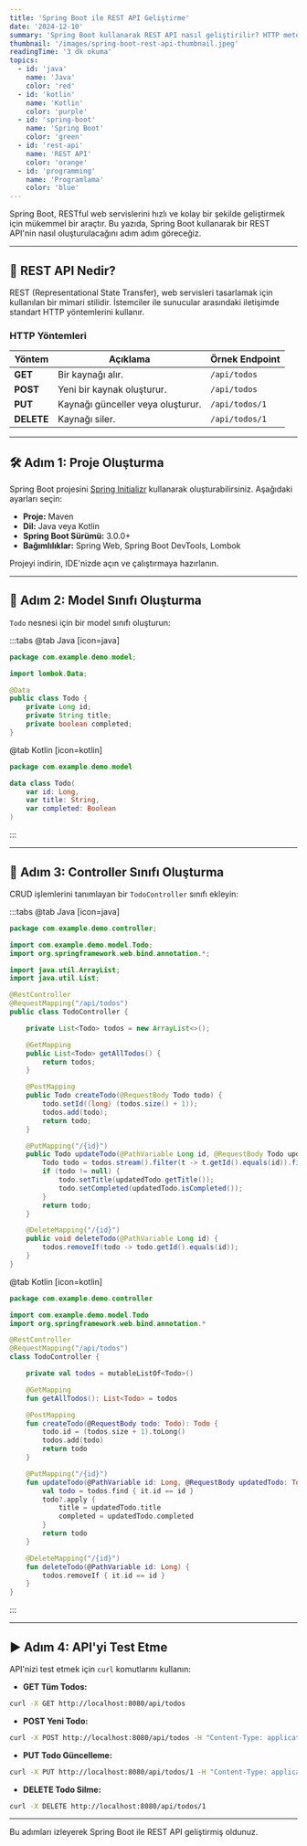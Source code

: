 ```yaml
---
title: 'Spring Boot ile REST API Geliştirme'
date: '2024-12-10'
summary: 'Spring Boot kullanarak REST API nasıl geliştirilir? HTTP metodları, JSON veri işleme, Lombok entegrasyonu ve curl ile test etme.'
thumbnail: '/images/spring-boot-rest-api-thumbnail.jpeg'
readingTime: '3 dk okuma'
topics:
  - id: 'java'
    name: 'Java'
    color: 'red'
  - id: 'kotlin'
    name: 'Kotlin'
    color: 'purple'
  - id: 'spring-boot'
    name: 'Spring Boot'
    color: 'green'
  - id: 'rest-api'
    name: 'REST API'
    color: 'orange'
  - id: 'programming'
    name: 'Programlama'
    color: 'blue'
---
```


Spring Boot, RESTful web servislerini hızlı ve kolay bir şekilde geliştirmek için mükemmel bir araçtır. Bu yazıda, Spring Boot kullanarak bir REST API'nin nasıl oluşturulacağını adım adım göreceğiz.

---

## 🌟 REST API Nedir?

REST (Representational State Transfer), web servisleri tasarlamak için kullanılan bir mimari stilidir. İstemciler ile sunucular arasındaki iletişimde standart HTTP yöntemlerini kullanır.

### **HTTP Yöntemleri**

| **Yöntem** | **Açıklama**                      | **Örnek Endpoint** |
| ---------- | --------------------------------- | ------------------ |
| **GET**    | Bir kaynağı alır.                 | `/api/todos`       |
| **POST**   | Yeni bir kaynak oluşturur.        | `/api/todos`       |
| **PUT**    | Kaynağı günceller veya oluşturur. | `/api/todos/1`     |
| **DELETE** | Kaynağı siler.                    | `/api/todos/1`     |

---

## 🛠️ Adım 1: Proje Oluşturma

Spring Boot projesini [Spring Initializr](https://start.spring.io/) kullanarak oluşturabilirsiniz. Aşağıdaki ayarları seçin:

- **Proje:** Maven
- **Dil:** Java veya Kotlin
- **Spring Boot Sürümü:** 3.0.0+
- **Bağımlılıklar:** Spring Web, Spring Boot DevTools, Lombok

Projeyi indirin, IDE'nizde açın ve çalıştırmaya hazırlanın.

---

## 📖 Adım 2: Model Sınıfı Oluşturma

`Todo` nesnesi için bir model sınıfı oluşturun:

:::tabs
@tab Java [icon=java]

```java
package com.example.demo.model;

import lombok.Data;

@Data
public class Todo {
    private Long id;
    private String title;
    private boolean completed;
}
```

@tab Kotlin [icon=kotlin]

```kotlin
package com.example.demo.model

data class Todo(
    var id: Long,
    var title: String,
    var completed: Boolean
)
```

:::

---

## 📘 Adım 3: Controller Sınıfı Oluşturma

CRUD işlemlerini tanımlayan bir `TodoController` sınıfı ekleyin:

:::tabs
@tab Java [icon=java]

```java
package com.example.demo.controller;

import com.example.demo.model.Todo;
import org.springframework.web.bind.annotation.*;

import java.util.ArrayList;
import java.util.List;

@RestController
@RequestMapping("/api/todos")
public class TodoController {

    private List<Todo> todos = new ArrayList<>();

    @GetMapping
    public List<Todo> getAllTodos() {
        return todos;
    }

    @PostMapping
    public Todo createTodo(@RequestBody Todo todo) {
        todo.setId((long) (todos.size() + 1));
        todos.add(todo);
        return todo;
    }

    @PutMapping("/{id}")
    public Todo updateTodo(@PathVariable Long id, @RequestBody Todo updatedTodo) {
        Todo todo = todos.stream().filter(t -> t.getId().equals(id)).findFirst().orElse(null);
        if (todo != null) {
            todo.setTitle(updatedTodo.getTitle());
            todo.setCompleted(updatedTodo.isCompleted());
        }
        return todo;
    }

    @DeleteMapping("/{id}")
    public void deleteTodo(@PathVariable Long id) {
        todos.removeIf(todo -> todo.getId().equals(id));
    }
}
```

@tab Kotlin [icon=kotlin]

```kotlin
package com.example.demo.controller

import com.example.demo.model.Todo
import org.springframework.web.bind.annotation.*

@RestController
@RequestMapping("/api/todos")
class TodoController {

    private val todos = mutableListOf<Todo>()

    @GetMapping
    fun getAllTodos(): List<Todo> = todos

    @PostMapping
    fun createTodo(@RequestBody todo: Todo): Todo {
        todo.id = (todos.size + 1).toLong()
        todos.add(todo)
        return todo
    }

    @PutMapping("/{id}")
    fun updateTodo(@PathVariable id: Long, @RequestBody updatedTodo: Todo): Todo? {
        val todo = todos.find { it.id == id }
        todo?.apply {
            title = updatedTodo.title
            completed = updatedTodo.completed
        }
        return todo
    }

    @DeleteMapping("/{id}")
    fun deleteTodo(@PathVariable id: Long) {
        todos.removeIf { it.id == id }
    }
}
```

:::

---

## ▶️ Adım 4: API'yi Test Etme

API'nizi test etmek için `curl` komutlarını kullanın:

- **GET Tüm Todos:**

```bash
curl -X GET http://localhost:8080/api/todos
```

- **POST Yeni Todo:**

```bash
curl -X POST http://localhost:8080/api/todos -H "Content-Type: application/json" -d '{"title": "New Todo", "completed": false}'
```

- **PUT Todo Güncelleme:**

```bash
curl -X PUT http://localhost:8080/api/todos/1 -H "Content-Type: application/json" -d '{"title": "Updated Todo", "completed": true}'
```

- **DELETE Todo Silme:**

```bash
curl -X DELETE http://localhost:8080/api/todos/1
```

---

Bu adımları izleyerek Spring Boot ile REST API geliştirmiş oldunuz.
